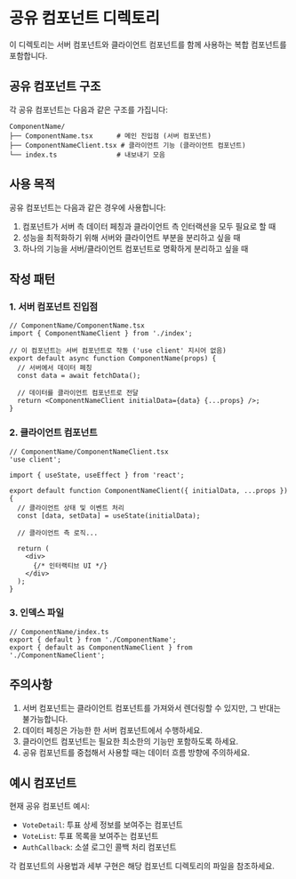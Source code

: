 # 공유 컴포넌트 디렉토리

이 디렉토리는 서버 컴포넌트와 클라이언트 컴포넌트를 함께 사용하는 복합 컴포넌트를 포함합니다.

## 공유 컴포넌트 구조

각 공유 컴포넌트는 다음과 같은 구조를 가집니다:

```
ComponentName/
├── ComponentName.tsx      # 메인 진입점 (서버 컴포넌트)
├── ComponentNameClient.tsx # 클라이언트 기능 (클라이언트 컴포넌트)
└── index.ts               # 내보내기 모음
```

## 사용 목적

공유 컴포넌트는 다음과 같은 경우에 사용합니다:

1. 컴포넌트가 서버 측 데이터 페칭과 클라이언트 측 인터랙션을 모두 필요로 할 때
2. 성능을 최적화하기 위해 서버와 클라이언트 부분을 분리하고 싶을 때
3. 하나의 기능을 서버/클라이언트 컴포넌트로 명확하게 분리하고 싶을 때

## 작성 패턴

### 1. 서버 컴포넌트 진입점

```tsx
// ComponentName/ComponentName.tsx
import { ComponentNameClient } from './index';

// 이 컴포넌트는 서버 컴포넌트로 작동 ('use client' 지시어 없음)
export default async function ComponentName(props) {
  // 서버에서 데이터 페칭
  const data = await fetchData();
  
  // 데이터를 클라이언트 컴포넌트로 전달
  return <ComponentNameClient initialData={data} {...props} />;
}
```

### 2. 클라이언트 컴포넌트

```tsx
// ComponentName/ComponentNameClient.tsx
'use client';

import { useState, useEffect } from 'react';

export default function ComponentNameClient({ initialData, ...props }) {
  // 클라이언트 상태 및 이벤트 처리
  const [data, setData] = useState(initialData);
  
  // 클라이언트 측 로직...
  
  return (
    <div>
      {/* 인터랙티브 UI */}
    </div>
  );
}
```

### 3. 인덱스 파일

```tsx
// ComponentName/index.ts
export { default } from './ComponentName';
export { default as ComponentNameClient } from './ComponentNameClient';
```

## 주의사항

1. 서버 컴포넌트는 클라이언트 컴포넌트를 가져와서 렌더링할 수 있지만, 그 반대는 불가능합니다.
2. 데이터 페칭은 가능한 한 서버 컴포넌트에서 수행하세요.
3. 클라이언트 컴포넌트는 필요한 최소한의 기능만 포함하도록 하세요.
4. 공유 컴포넌트를 중첩해서 사용할 때는 데이터 흐름 방향에 주의하세요.

## 예시 컴포넌트

현재 공유 컴포넌트 예시:

- `VoteDetail`: 투표 상세 정보를 보여주는 컴포넌트
- `VoteList`: 투표 목록을 보여주는 컴포넌트
- `AuthCallback`: 소셜 로그인 콜백 처리 컴포넌트

각 컴포넌트의 사용법과 세부 구현은 해당 컴포넌트 디렉토리의 파일을 참조하세요. 
